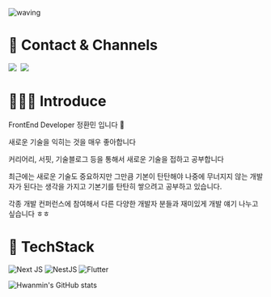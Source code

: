 ![waving](https://capsule-render.vercel.app/api?type=waving&height=200&text=HwanMin&color=gradient)

# 📌 Contact & Channels 
 <a href="https://ghksals0904.tistory.com"><img src="https://img.shields.io/badge/Tech%20Blog-F6F8FA?style=flat-square&logo=Vimeo&logoColor=blue&link=https://ghksals0904.tistory.com"/></a>&nbsp;
 <a href="mailto:dev.ghksals09041@gmail.com "><img src="https://img.shields.io/badge/Gmail-F6F8FA?style=flat-square&logo=Gmail&logoColor=red&link=dev.ghksals09041@gmail.com"></a>

# 👨🏻‍💻 Introduce
FrontEnd Developer 정환민 입니다 👋

새로운 기술을 익히는 것을 매우 좋아합니다 

커리어리, 서핏, 기술블로그 등을 통해서 새로운 기술을 접하고 공부합니다 

최근에는 새로운 기술도 중요하지만 그만큼 기본이 탄탄해야 나중에 무너지지 않는 개발자가 된다는 
생각을 가지고 기본기를 탄탄히 쌓으려고 공부하고 있습니다. 

각종 개발 컨퍼런스에 참여해서 다른 다양한 개발자 분들과 재미있게 개발 얘기 나누고 싶습니다 ㅎㅎ 

# 🚀 TechStack
![Next JS](https://img.shields.io/badge/Next-black?style=for-the-badge&logo=next.js&logoColor=white)
![NestJS](https://img.shields.io/badge/NestJS-%23E0234E.svg?style=for-the-badge&logo=nestjs&logoColor=white)
![Flutter](https://img.shields.io/badge/Flutter-%2302569B.svg?style=for-the-badge&logo=flutter&logoColor=white)

![Hwanmin's GitHub stats](https://github-readme-stats.vercel.app/api?username=JEONGHWANMIN&hide=contribs)
